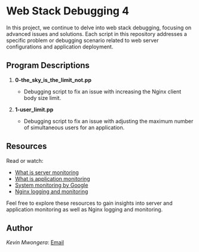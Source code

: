 # Web Stack Debugging 4

In this project, we continue to delve into web stack debugging, focusing on advanced issues and solutions. Each script in this repository addresses a specific problem or debugging scenario related to web server configurations and application deployment.

## Program Descriptions

1. **0-the_sky_is_the_limit_not.pp**
   - Debugging script to fix an issue with increasing the Nginx client body size limit.

2. **1-user_limit.pp**
   - Debugging script to fix an issue with adjusting the maximum number of simultaneous users for an application.

## Resources

Read or watch:

- [What is server monitoring](https://www.site24x7.com/learn/what-is-server-monitoring.html)
- [What is application monitoring](https://stackify.com/application-performance-management-apm/)
- [System monitoring by Google](https://cloud.google.com/stackdriver)
- [Nginx logging and monitoring](https://docs.nginx.com/nginx/admin-guide/monitoring/logging/)

Feel free to explore these resources to gain insights into server and application monitoring as well as Nginx logging and monitoring.

## Author

*Kevin Mwongera*: [Email](kirimikmwongera@gmail.com)
